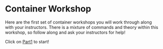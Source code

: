 # Container Workshop

Here are the first set of container workshops you will work through along with your instructors. There is a mixture of commands and theory within this workshop, so follow along and ask your instructors for help!


Click on [Part1](https://github.com/nishalad95/WHCHelsinkiWorkshop/blob/master/Workshops/ContainerWorkshop1/ContainerTheoryPart1.md) to start!
